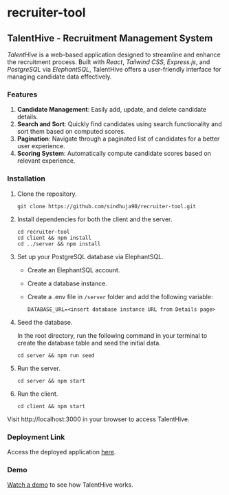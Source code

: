 # recruiter-tool

## TalentHive - Recruitment Management System

_TalentHive_ is a web-based application designed to streamline and enhance the recruitment process. Built with _React_, _Tailwind CSS_, _Express.js_, and _PostgreSQL_ via _ElephantSQL_, TalentHive offers a user-friendly interface for managing candidate data effectively.

### Features
1. **Candidate Management**: Easily add, update, and delete candidate details.
2. **Search and Sort**: Quickly find candidates using search functionality and sort them based on computed scores.
3. **Pagination**: Navigate through a paginated list of candidates for a better user experience.
4. **Scoring System**: Automatically compute candidate scores based on relevant experience.

### Installation
1. Clone the repository.
   ```
   git clone https://github.com/sindhuja90/recruiter-tool.git
   ```

3. Install dependencies for both the client and the server.
   ```
   cd recruiter-tool
   cd client && npm install
   cd ../server && npm install
   ```

5. Set up your PostgreSQL database via ElephantSQL.
   - Create an ElephantSQL account.
   - Create a database instance.
   - Create a .env file in `/server` folder and add the following variable:
     
     ```
     DATABASE_URL=<insert database instance URL from Details page>
     ```

6. Seed the database.
   
   In the root directory, run the following command in your terminal to create the database table and seed the initial data.
   ```
   cd server && npm run seed
   ```

8. Run the server.
   ```
   cd server && npm start
   ```

10. Run the client.
    ```
    cd client && npm start
    ```

Visit http://localhost:3000 in your browser to access TalentHive.

### Deployment Link
Access the deployed application [here](https://example.com/).

### Demo
[Watch a demo](https://example.com/) to see how TalentHive works. 

